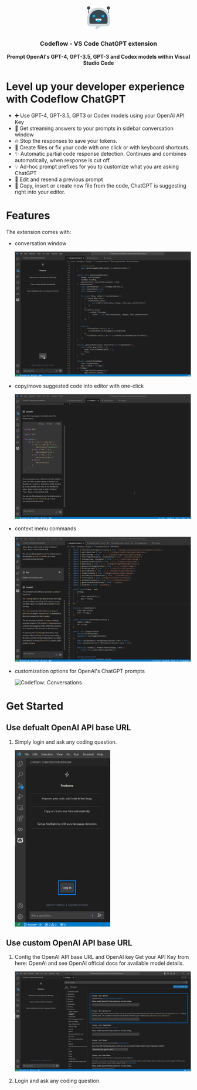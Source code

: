 <h2 align="center"><img src="https://github.com/devops-codeflow/extensions/blob/main/chat/vscode-chatgpt/images/chatbot.png?raw=true" height="64"><br>
<h3 align="center">
Codeflow - VS Code ChatGPT extension
</h3>
<p align="center"><strong>Prompt OpenAI's GPT-4, GPT-3.5, GPT-3 and Codex models within Visual Studio Code</strong></p>

# Level up your developer experience with Codeflow ChatGPT

- ➕ Use GPT-4, GPT-3.5, GPT3 or Codex models using your OpenAI API Key
- 📃 Get streaming answers to your prompts in sidebar conversation window
- 🔥 Stop the responses to save your tokens.
- 📝 Create files or fix your code with one click or with keyboard shortcuts.
- ✨ Automatic partial code response detection. Continues and combines automatically, when response is cut off.
- 💡 Ad-hoc prompt prefixes for you to customize what you are asking ChatGPT
- 💬 Edit and resend a previous prompt
- 📝 Copy, insert or create new file from the code, ChatGPT is suggesting right into your editor.

# Features
The extension comes with:
 - conversation window

    <img src="https://github.com/devops-codeflow/extensions/blob/main/chat/vscode-chatgpt/images/conversation.gif?raw=true" alt="Codeflow: Conversations" style="max-width: 100%;max-height: 480px;">

 - copy/move suggested code into editor with one-click

    <img src="https://github.com/devops-codeflow/extensions/blob/main/chat/vscode-chatgpt/images/suggested-code.gif?raw=true" alt="Codeflow: Conversations" style="max-width: 100%;max-height: 480px;">

 - context menu commands

    <img src="https://github.com/devops-codeflow/extensions/blob/main/chat/vscode-chatgpt/images/menu-commands.gif?raw=true" alt="Codeflow: Conversations" style="max-width: 100%;max-height: 480px;">

 - customization options for OpenAI's ChatGPT prompts

    <img src="https://github.com/devops-codeflow/extensions/blob/main/chat/vscode-chatgpt/images/prompts.gif?raw=true" alt="Codeflow: Conversations" style="max-width: 100%;max-height: 480px;">

# Get Started

## Use defualt OpenAI API base URL
1. Simply login and ask any coding question.

    <img src="https://github.com/devops-codeflow/extensions/blob/main/chat/vscode-chatgpt/images/start-use-default.png?raw=true" alt="Codeflow: Conversations" style="max-width: 100%;max-height: 480px;">

## Use custom OpenAI API base URL
1. Config the OpenAI API base URL and OpenAI key
   Get your API Key from here: OpenAI and see OpenAI official docs for available model details.

    <img src="https://github.com/devops-codeflow/extensions/blob/main/chat/vscode-chatgpt/images/start-use-custom.png?raw=true" alt="Codeflow: Conversations" style="max-width: 100%;max-height: 480px;">

2. Login and ask any coding question.
